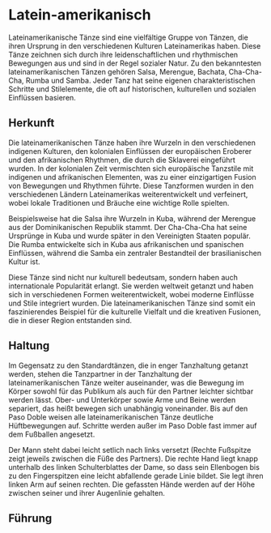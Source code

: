 # Latein-amerikanisch

Lateinamerikanische Tänze sind eine vielfältige Gruppe von Tänzen, die ihren Ursprung in den verschiedenen Kulturen Lateinamerikas haben. Diese Tänze zeichnen sich durch ihre leidenschaftlichen und rhythmischen Bewegungen aus und sind in der Regel sozialer Natur. Zu den bekanntesten lateinamerikanischen Tänzen gehören Salsa, Merengue, Bachata, Cha-Cha-Cha, Rumba und Samba. Jeder Tanz hat seine eigenen charakteristischen Schritte und Stilelemente, die oft auf historischen, kulturellen und sozialen Einflüssen basieren.

## Herkunft

Die lateinamerikanischen Tänze haben ihre Wurzeln in den verschiedenen indigenen Kulturen, den kolonialen Einflüssen der europäischen Eroberer und den afrikanischen Rhythmen, die durch die Sklaverei eingeführt wurden. In der kolonialen Zeit vermischten sich europäische Tanzstile mit indigenen und afrikanischen Elementen, was zu einer einzigartigen Fusion von Bewegungen und Rhythmen führte. Diese Tanzformen wurden in den verschiedenen Ländern Lateinamerikas weiterentwickelt und verfeinert, wobei lokale Traditionen und Bräuche eine wichtige Rolle spielten.

Beispielsweise hat die Salsa ihre Wurzeln in Kuba, während der Merengue aus der Dominikanischen Republik stammt. Der Cha-Cha-Cha hat seine Ursprünge in Kuba und wurde später in den Vereinigten Staaten populär. Die Rumba entwickelte sich in Kuba aus afrikanischen und spanischen Einflüssen, während die Samba ein zentraler Bestandteil der brasilianischen Kultur ist.

Diese Tänze sind nicht nur kulturell bedeutsam, sondern haben auch internationale Popularität erlangt. Sie werden weltweit getanzt und haben sich in verschiedenen Formen weiterentwickelt, wobei moderne Einflüsse und Stile integriert wurden. Die lateinamerikanischen Tänze sind somit ein faszinierendes Beispiel für die kulturelle Vielfalt und die kreativen Fusionen, die in dieser Region entstanden sind.

## Haltung

Im Gegensatz zu den Standardtänzen, die in enger Tanzhaltung getanzt werden, stehen die Tanzpartner in der Tanzhaltung der lateinamerikanischen Tänze weiter auseinander, was die Bewegung im Körper sowohl für das Publikum als auch für den Partner leichter sichtbar werden lässt. Ober- und Unterkörper sowie Arme und Beine werden separiert, das heißt bewegen sich unabhängig voneinander. Bis auf den Paso Doble weisen alle lateinamerikanischen Tänze deutliche Hüftbewegungen auf. Schritte werden außer im Paso Doble fast immer auf dem Fußballen angesetzt.

Der Mann steht dabei leicht setlich nach links versetzt (Rechte Fußspitze zeigt jeweils zwischen die Füße des Partners). Die rechte Hand liegt knapp unterhalb des linken Schulterblattes der Dame, so dass sein Ellenbogen bis zu den Fingerspitzen eine leicht abfallende gerade Linie bildet. Sie legt ihren linken Arm auf seinen rechten. Die gefassten Hände werden auf der Höhe zwischen seiner und ihrer Augenlinie gehalten.

## Führung
